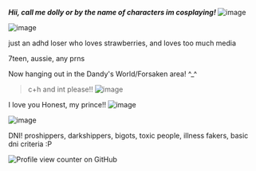  ***Hii, call me dolly or by the name of characters im cosplaying!*** ![image](https://gifs.crd.co/assets/images/gallery22/ce388e55.gif?v=ef433a6f)

![image](https://64.media.tumblr.com/2f4920f32e7eee2a85a474c97e3bdc50/89fbe9a50d596e94-6f/s640x960/3721f097f1a5b86fce57629e1762ad6fa8b8e551.pnj)

just an adhd loser who loves strawberries, and loves too much media

7teen, aussie, any prns

Now hanging out in the Dandy's World/Forsaken area! ^_^

> c+h and int please!! ![image](https://gifs.crd.co/assets/images/gallery24/f762f2b0.gif?v=ef433a6f)

I love you Honest, my prince!! ![image](https://pixels.crd.co/assets/images/gallery31/5f52828d.gif?v=99d3974e)

![image](https://64.media.tumblr.com/2f4920f32e7eee2a85a474c97e3bdc50/89fbe9a50d596e94-6f/s640x960/3721f097f1a5b86fce57629e1762ad6fa8b8e551.pnj)

DNI! proshippers, darkshippers, bigots, toxic people, illness fakers, basic dni criteria :P

![Profile view counter on GitHub](https://komarev.com/ghpvc/?username=dollygag)
